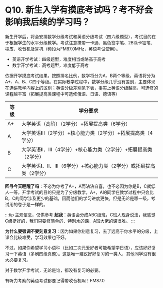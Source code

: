 # Q10. 新生入学有摸底考试吗？考不好会影响我后续的学习吗？

新生开学后，将会安排数学分级考试和英语分级考试（四六级题型），考试目的在于根据学生的水平分级教学。考试注意携带一卡通、黑色签字笔、2B涂卡铅笔、橡皮、收音机及耳机（频段为FM87.0MHz，英语考试使用）。

 - 英语开学考试：四级题型，难度相当或略高于高考
 - 数学开学考试：高考题型，难度低于高考

依据开学摸底考试结果，按照排名比例，数学将分为A、B两个等级，英语将分为A+、A、B、C四个等级。在实际教学过程中，数学分级几乎没有差别，主要体现在选讲教学内容上的区别；英语分级差别见下表，事实上英语分级越高，可选修的课程越丰富（拓展提高类课程中可选修俄语、日语、德语等）

| 等级 | 学分要求                                                          |
| ---- | ----------------------------------------------------------------- |
| A+   | 大学英语（高阶）（2学分）+拓展提高类（6学分）                     |
| A    | 大学英语Ⅲ（2学分）+核心能力类（2学分）+拓展提高类（4学分）        |
| B    | 大学英语Ⅱ、Ⅲ（4学分）+核心能力类（2学分）+拓展提高类（2学分）     |
| C    | 大学英语Ⅰ、Ⅱ、Ⅲ（6学分）+核心能力类（2学分）或拓展提高类（2学分） |

**回寻今天睡醒了吗**：不必为你考了A+，A而沾沾自喜，也不必因为你是B，C就低人一等，开学考试的目的只是为了分级教学，A+，A的同学在教学过程中只会比B，C的同学涉及更少的基础，因而他们的学习进度更快。但是无论是哪一级，考试用的卷子是一样的。

:::tip 主观信息，仅供参考
**超我**：英语会分成ABC级班，C班人现身说法，我感觉C级挺好的，我们只要修简单的、特别水的课，A班大佬的课很难。
:::

**为什么要强调不要刻意复习**：因为如果你刻意复习，去了远高于你水平的分级，上课会比较难受，学习效果也不好。

不过，如果你希望学习小语种（比如二次元爱好者可能希望学日语），应该好好复习一下英语（多刷四级真题）。这是唯一建议好好复习的一类人，其他同学没有很大必要复习。

对于数学开学考试，无论是谁，都没有复习的必要。

有听力考察的英语考试都要记得带收音机啊！FM87.0